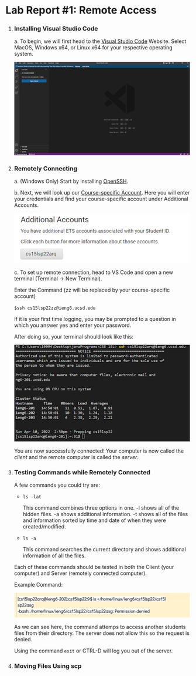 # Lab Report #1: Remote Access

1. ### Installing Visual Studio Code
    
    a. To begin, we will first head to the [Visual Studio Code](https://code.visualstudio.com/) Website. Select MacOS, Windows x64, or Linux x64 for your respective operating system.

    ![](labreport1pic1.png)

2. ### Remotely Connecting

    a. (Windows Only) Start by installing [OpenSSH](https://docs.microsoft.com/en-us/windows-server/administration/openssh/openssh_install_firstuse).

    b. Next, we will look up our [Course-specific Account](https://sdacs.ucsd.edu/~icc/index.php). Here you will enter your credentials and find your course-specific account under Additional Accounts.

    ![](additionalaccounts.png) 

    c. To set up remote connection, head to VS Code and open a new terminal (Terminal -> New Terminal). 
        
    Enter the Command (zz will be replaced by your course-specific account)
        
    `$ssh cs15lsp22zz@ieng6.ucsd.edu`

    If it is your first time logging, you may be prompted to a question in which you answer yes and enter your password. 

    After doing so, your terminal should look like this:

    ![](remoteaccess.png)

    You are now successfully connected! Your computer is now called the _client_ and the remote computer is called the _server_.

3. ### Testing Commands while Remotely Connected

    
    A few commands you could try are:

    * `ls -lat`

        This command combines three options in one. -l shows all of the hidden files. -a shows additional information. -t shows all of the files and information sorted by time and date of when they were created/modified. 


    * `ls -a`
        
        This command searches the current directory and shows additional information of all the files.

    Each of these commands should be tested in both the Client (your computer) and Server (remotely connected computer). 

    Example Command:

    ![](examplecommand.png)

    As we can see here, the command attemps to access another students files from their directory. The server does not allow this so the request is denied. 

    Using the command `exit` or CTRL-D will log you out of the server. 


4. ### Moving Files Using scp








        

    
